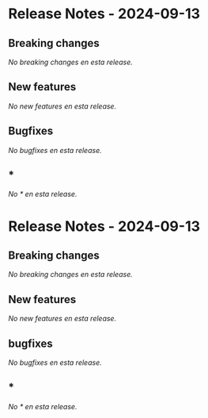 # Release Notes - 2024-09-13

## Breaking changes
_No breaking changes en esta release._

## New features
_No new features en esta release._

## Bugfixes
_No bugfixes en esta release._

## *
_No * en esta release._


# Release Notes - 2024-09-13

## Breaking changes
_No breaking changes en esta release._

## New features
_No new features en esta release._

## bugfixes
_No bugfixes en esta release._

## *
_No * en esta release._


